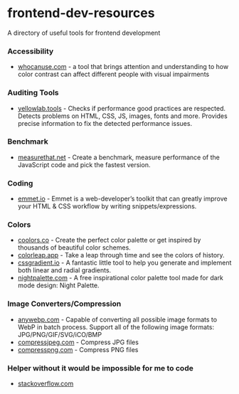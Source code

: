 # frontend-dev-resources
A directory of useful tools for frontend development

### Accessibility
- [whocanuse.com](https://whocanuse.com/) - a tool that brings attention and understanding to how color contrast can affect different people with visual impairments

### Auditing Tools
- [yellowlab.tools](https://yellowlab.tools/) - Checks if performance good practices are respected. Detects problems on HTML, CSS, JS, images, fonts and more. Provides precise information to fix the detected performance issues.

### Benchmark
- [measurethat.net](https://www.measurethat.net/) - Create a benchmark, measure performance of the JavaScript code and pick the fastest version.

### Coding
- [emmet.io](https://docs.emmet.io/cheat-sheet/) - Emmet is a web-developer’s toolkit that can greatly improve your HTML & CSS workflow by writing snippets/expressions.

### Colors
- [coolors.co](https://coolors.co/) - Create the perfect color palette or get inspired by thousands of beautiful color schemes.
- [colorleap.app](https://colorleap.app/home) - Take a leap through time and see the colors of history.
- [cssgradient.io](https://cssgradient.io/) - A fantastic little tool to help you generate and implement both linear and radial gradients.
- [nightpalette.com](https://nightpalette.com/) - A free inspirational color palette tool made for dark mode design: Night Palette.

### Image Converters/Compression
- [anywebp.com](https://anywebp.com/convert-to-webp.html) - Capable of converting all possible image formats to WebP in batch process. Support all of the following image formats: JPG/PNG/GIF/SVG/iCO/BMP
- [compressjpeg.com](https://compressjpeg.com/) - Compress JPG files
- [compresspng.com](https://compresspng.com/) - Compress PNG files

### Helper without it would be impossible for me to code
- [stackoverflow.com](https://stackoverflow.com/)
